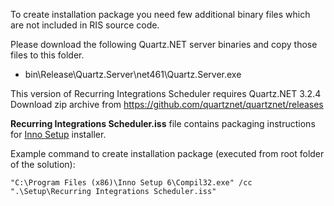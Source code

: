 To create installation package you need few additional binary files which are not included in RIS source code.

Please download the following Quartz.NET server binaries and copy those files to this folder.

* bin\Release\Quartz.Server\net461\Quartz.Server.exe

This version of Recurring Integrations Scheduler requires Quartz.NET 3.2.4
Download zip archive from https://github.com/quartznet/quartznet/releases


**Recurring Integrations Scheduler.iss** file contains packaging instructions for [Inno Setup](http://www.jrsoftware.org/isinfo.php) installer.

Example command to create installation package (executed from root folder of the solution):
```
"C:\Program Files (x86)\Inno Setup 6\Compil32.exe" /cc ".\Setup\Recurring Integrations Scheduler.iss"
```
